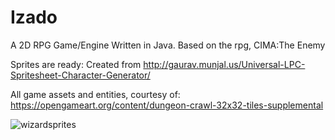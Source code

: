 # Izado
A 2D RPG Game/Engine Written in Java. Based on the rpg, CIMA:The Enemy

Sprites are ready: Created from
http://gaurav.munjal.us/Universal-LPC-Spritesheet-Character-Generator/

All game assets and entities, courtesy of:
https://opengameart.org/content/dungeon-crawl-32x32-tiles-supplemental

![wizardsprites](https://user-images.githubusercontent.com/15842600/32360003-6b8f2f9a-c028-11e7-943d-ce88d1070698.png)

